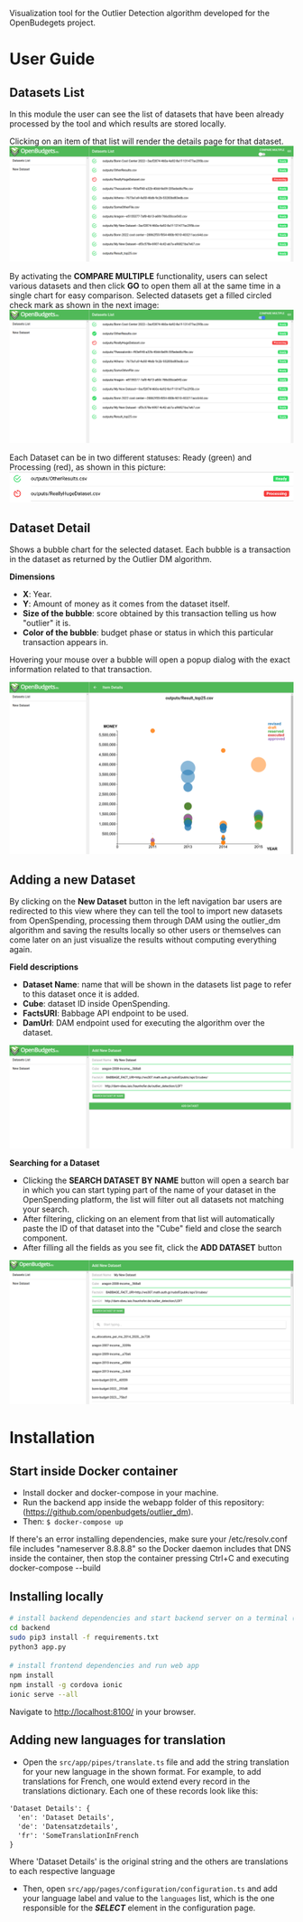 Visualization tool for the Outlier Detection algorithm developed for the OpenBudegets project.

# User Guide
## Datasets List
In this module the user can see the list of datasets that have been already processed by the tool and which results are 
stored locally. 

Clicking on an item of that list will render the details page for that dataset.
![Datasets List](resources/screenshots/datasets-list.png?raw=true "Datasets List")

By activating the **COMPARE MULTIPLE** functionality, users can select various datasets and then click **GO** to open
them all at the same time in a single chart for easy comparison. Selected datasets get a filled circled check mark as 
shown in the next image: 
![Datasets List Comparison](resources/screenshots/datasets-list-comparison.png?raw=true "Datasets List Comparison")

Each Dataset can be in two different statuses: Ready (green) and Processing (red), as shown in this picture:
![Dataset Status](resources/screenshots/datasets-list-status.png?raw=true "Dataset Status")

## Dataset Detail
Shows a bubble chart for the selected dataset. Each bubble is a transaction in the dataset as returned by the 
Outlier DM algorithm.

**Dimensions**
* **X**: Year.
* **Y**: Amount of money as it comes from the dataset itself.
* **Size of the bubble**: score obtained by this transaction telling us how "outlier" it is.
* **Color of the bubble**: budget phase or status in which this particular transaction appears in.

Hovering your mouse over a bubble will open a popup dialog with the exact information related to that transaction. 

![Dataset Detail](resources/screenshots/dataset-detail.png?raw=true "Dataset Detail")

## Adding a new Dataset
By clicking on the **New Dataset** button in the left navigation bar users are redirected to this view where they can tell
 the tool to import new datasets from OpenSpending, processing them through DAM using the outlier_dm algorithm and 
 saving the results locally so other users or themselves can come later on an just visualize the results without 
 computing everything again.
  
**Field descriptions**
* **Dataset Name**: name that will be shown in the datasets list page to refer to this dataset once it is added.
* **Cube**: dataset ID inside OpenSpending.
* **FactsURI**: Babbage API endpoint to be used.
* **DamUrl**: DAM endpoint used for executing the algorithm over the dataset.

![New Dataset](resources/screenshots/new-dataset.png?raw=true "New Dataset")

**Searching for a Dataset**
* Clicking the **SEARCH DATASET BY NAME** button will open a search bar in which you can start typing part of the
name of your dataset in the OpenSpending platform, the list will filter out all datasets not matching your search.
* After filtering, clicking on an element from that list will automatically paste the ID of that dataset into the "Cube"
field and close the search component.
* After filling all the fields as you see fit, click the **ADD DATASET** button
 
![New Dataset Search](resources/screenshots/new-dataset-search.png?raw=true "New Dataset Search") 


# Installation

## Start inside Docker container
* Install docker and docker-compose in your machine.
* Run the backend app inside the webapp folder of this repository: (https://github.com/openbudgets/outlier_dm).
* Then:  ```$ docker-compose up```

If there's an error installing dependencies, make sure your /etc/resolv.conf file includes "nameserver 8.8.8.8" so the 
Docker daemon includes that DNS inside the container, then stop the container pressing Ctrl+C and executing 
docker-compose --build 

## Installing locally
```bash
# install backend dependencies and start backend server on a terminal (python 3)
cd backend
sudo pip3 install -f requirements.txt
python3 app.py

# install frontend dependencies and run web app
npm install
npm install -g cordova ionic
ionic serve --all
```
Navigate to [http://localhost:8100/](http://localhost:8100/) in your browser. 

## Adding new languages for translation
- Open the ```src/app/pipes/translate.ts``` file and add the string translation for your new language in the shown 
format. For example, to add translations for French, one would extend every record in the translations dictionary. 
Each one of these records look like this:
```
'Dataset Details': {
  'en': 'Dataset Details',
  'de': 'Datensatzdetails',
  'fr': 'SomeTranslationInFrench
}
```
Where 'Dataset Details' is the original string and the others are translations to each respective language
- Then, open ```src/app/pages/configuration/configuration.ts``` and add your language label and value to the 
```languages``` list, which is the one responsible for the ***SELECT*** element in the configuration page.